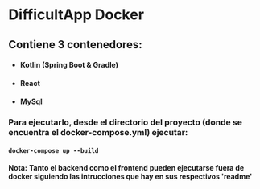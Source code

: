 # DifficultApp Docker 

## Contiene 3 contenedores:
- #### Kotlin (Spring Boot & Gradle)
- #### React
- #### MySql

### Para ejecutarlo, desde el directorio del proyecto (donde se encuentra el docker-compose.yml) ejecutar:
#### `docker-compose up --build`

**Nota:**
**Tanto el backend como el frontend pueden ejecutarse fuera de docker siguiendo las intrucciones que hay en sus respectivos 'readme'**
